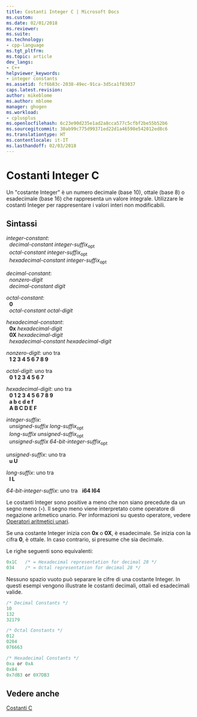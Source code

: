 ```yaml
---
title: Costanti Integer C | Microsoft Docs
ms.custom: 
ms.date: 02/01/2018
ms.reviewer: 
ms.suite: 
ms.technology:
- cpp-language
ms.tgt_pltfrm: 
ms.topic: article
dev_langs:
- C++
helpviewer_keywords:
- integer constants
ms.assetid: fcf6b83c-2038-49ec-91ca-3d5ca1f83037
caps.latest.revision: 
author: mikeblome
ms.author: mblome
manager: ghogen
ms.workload:
- cplusplus
ms.openlocfilehash: 6c23e90d235e1ad2a8cca577c5cfbf2be55b52b6
ms.sourcegitcommit: 30ab99c775d99371ed22d1a46598e542012ed8c6
ms.translationtype: HT
ms.contentlocale: it-IT
ms.lasthandoff: 02/03/2018
---
```

# <a name="c-integer-constants"></a>Costanti Integer C

Un "costante Integer" è un numero decimale (base 10), ottale (base 8) o esadecimale (base 16) che rappresenta un valore integrale. Utilizzare le costanti Integer per rappresentare i valori interi non modificabili.

## <a name="syntax"></a>Sintassi

*integer-constant*:  
&nbsp;&nbsp;*decimal-constant* *integer-suffix*<sub>opt</sub>  
&nbsp;&nbsp;*octal-constant* *integer-suffix*<sub>opt</sub>  
&nbsp;&nbsp;*hexadecimal-constant* *integer-suffix*<sub>opt</sub>  

*decimal-constant*:  
&nbsp;&nbsp;*nonzero-digit*  
&nbsp;&nbsp;*decimal-constant* *digit*  

*octal-constant*:  
&nbsp;&nbsp;**0**  
&nbsp;&nbsp;*octal-constant* *octal-digit*  

*hexadecimal-constant*:  
&nbsp;&nbsp;**0x**  *hexadecimal-digit*  
&nbsp;&nbsp;**0X**  *hexadecimal-digit*  
&nbsp;&nbsp;*hexadecimal-constant* *hexadecimal-digit*  

*nonzero-digit*: uno tra  
&nbsp;&nbsp;**1 2 3 4 5 6 7 8 9**  

*octal-digit*: uno tra  
&nbsp;&nbsp;**0 1 2 3 4 5 6 7**  

*hexadecimal-digit*: uno tra  
&nbsp;&nbsp;**0 1 2 3 4 5 6 7 8 9**  
&nbsp;&nbsp;**a b c d e f**  
&nbsp;&nbsp;**A B C D E F**  
  
*integer-suffix*:  
&nbsp;&nbsp;*unsigned-suffix* *long-suffix*<sub>opt</sub>  
&nbsp;&nbsp;*long-suffix* *unsigned-suffix*<sub>opt</sub>  
&nbsp;&nbsp;*unsigned-suffix* *64-bit-integer-suffix*<sub>opt</sub>

*unsigned-suffix*: uno tra  
&nbsp;&nbsp;**u U**  

*long-suffix*: uno tra  
&nbsp;&nbsp;**l L**  
  
*64-bit-integer-suffix*: uno tra &nbsp;&nbsp;**i64 I64**  

Le costanti Integer sono positive a meno che non siano precedute da un segno meno (**-**). Il segno meno viene interpretato come operatore di negazione aritmetico unario. Per informazioni su questo operatore, vedere [Operatori aritmetici unari](../c-language/unary-arithmetic-operators.md).

Se una costante Integer inizia con **0x** o **0X**, è esadecimale. Se inizia con la cifra **0**, è ottale. In caso contrario, si presume che sia decimale.

Le righe seguenti sono equivalenti:

```C
0x1C   /* = Hexadecimal representation for decimal 28 */
034    /* = Octal representation for decimal 28 */
```

Nessuno spazio vuoto può separare le cifre di una costante Integer. In questi esempi vengono illustrate le costanti decimali, ottali ed esadecimali valide.

```C
/* Decimal Constants */
10
132
32179

/* Octal Constants */
012
0204
076663

/* Hexadecimal Constants */
0xa or 0xA
0x84
0x7dB3 or 0X7DB3
```

## <a name="see-also"></a>Vedere anche

[Costanti C](../c-language/c-constants.md)  
